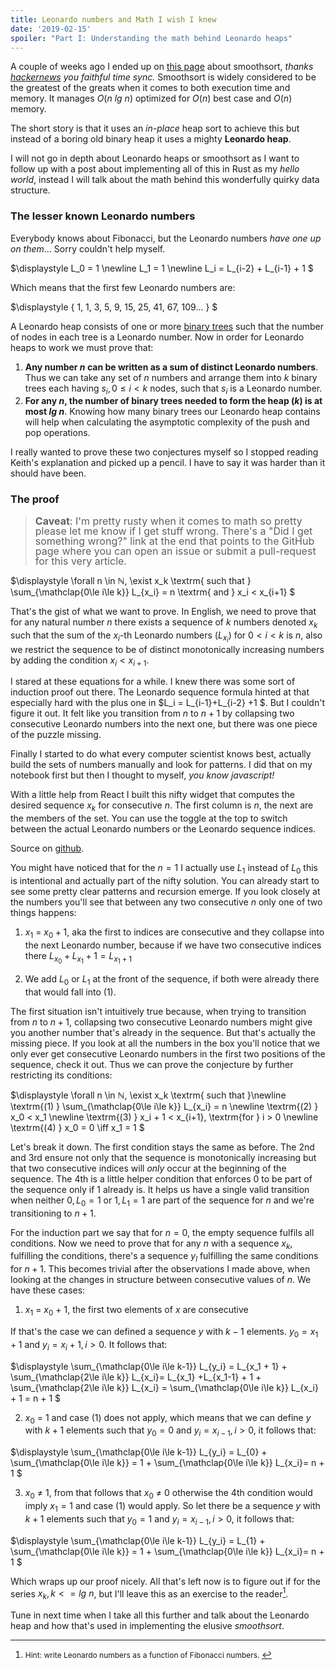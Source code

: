```yaml
---
title: Leonardo numbers and Math I wish I knew
date: '2019-02-15'
spoiler: "Part I: Understanding the math behind Leonardo heaps"
---
```


A couple of weeks ago I ended up on [this page](http://www.keithschwarz.com/smoothsort/) about smoothsort, _thanks [hackernews](https://news.ycombinator.com) you faithful time sync._ Smoothsort is widely considered to be the greatest of the greats when it comes to both execution time and memory. It manages $O(n\ lg\ n)$ optimized for $O(n)$ best case and $O(n)$ memory. 

The short story is that it uses an _in-place_ heap sort to achieve this but instead of a boring old binary heap it uses a mighty __Leonardo heap__.

I will not go in depth about Leonardo heaps or smoothsort as I want to follow up with a post about implementing all of this in Rust as my _hello world_, instead I will talk about the math behind this wonderfully quirky data structure.

### The lesser known Leonardo numbers

Everybody knows about Fibonacci, but the Leonardo numbers _have one up on them_... Sorry couldn't help myself.

$\displaystyle
L_0 = 1 \newline
L_1 = 1 \newline
L_i = L_{i-2} + L_{i-1} + 1
$

Which means that the first few Leonardo numbers are:

$\displaystyle
\{ 1, 1, 3, 5, 9, 15, 25, 41, 67, 109... \}
$

A Leonardo heap consists of one or more [binary trees](https://en.wikipedia.org/wiki/Binary_tree) such that the number of nodes in each tree is a Leonardo number. Now in order for Leonardo heaps to work we must prove that:

1. __Any number $n$ can be written as a sum of distinct Leonardo numbers__. Thus we can take any set of $n$ numbers and arrange them into $k$ binary trees each having ${s_i, 0 \le i \lt k}$ nodes, such that $s_i$ is a Leonardo number.
2. __For any $n$, the number of binary trees needed to form the heap ($k$) is at most $lg\ n$__. Knowing how many binary trees our Leonardo heap contains will help when calculating the asymptotic complexity of the push and pop operations.

I really wanted to prove these two conjectures myself so I stopped reading Keith's explanation and picked up a pencil. I have to say it was harder than it should have been.

### The proof

> <span style="font-size: 16px; line-height: 16px;"> <b>Caveat</b>: I'm pretty rusty when it comes to math so pretty please let me know if I get stuff wrong. There's a "Did I get something wrong?" link at the end that points to the GitHub page where you can open an issue or submit a pull-request for this very article.


$\displaystyle
\forall n \in ℕ, \exist x_k \textrm{ such that }
\sum_{\mathclap{0\le i\le k}} L_{x_i} = n \textrm{ and } x_i < x_{i+1}
$

That's the gist of what we want to prove. In English, we need to prove that for any natural number $n$ there exists a sequence of $k$ numbers denoted $x_k$ such that the sum of the $x_i$-th Leonardo numbers ($L_{x_i}$) for $0\lt i\lt k$ is $n$, also we restrict the sequence to be of distinct monotonically increasing numbers by adding the condition $x_i < x_{i+1}$.

I stared at these equations for a while. I knew there was some sort of induction proof out there. The Leonardo sequence formula hinted at that especially hard with the plus one in $L_i = L_{i-1}+L_{i-2} +1 $. But I couldn't figure it out. It felt like you transition from $n$ to $n+1$ by collapsing two consecutive Leonardo numbers into the next one, but there was one piece of the puzzle missing.

Finally I started to do what every computer scientist knows best, actually build the sets of numbers manually and look for patterns. I did that on my notebook first but then I thought to myself, _you know javascript!_

With a little help from React I built this nifty widget that computes the desired sequence $x_k$ for consecutive $n$. The first column is $n$, the next are the members of the set. You can use the toggle at the top to switch between the actual Leonardo numbers or the Leonardo sequence indices.

<div><leonardo-vizualizer></leonardo-vizualizer></div>

Source on [github](https://github.com/bowd/bowd.io/blob/master/src/components/helpers/leonardo/numbers.js).

You might have noticed that for the $n=1$ I actually use $L_1$ instead of $L_0$ this is intentional and actually part of the nifty solution. You can already start to see some pretty clear patterns and recursion emerge. If you look closely at the numbers you'll see that between any two consecutive $n$ only one of two things happens:

1. $x_1$ = $x_0 + 1$, aka the first to indices are consecutive and they collapse into the next Leonardo number, because if we have two consecutive indices there $L_{x_0} + L_{x_1} + 1 = L_{x_1+1}$

2. We add $L_0$ or $L_1$ at the front of the sequence, if both were already there that would fall into (1).

The first situation isn't intuitively true because, when trying to transition from $n$ to $n+1$, collapsing two consecutive Leonardo numbers might give you another number that's already in the sequence. But that's actually the missing piece. If you look at all the numbers in the box you'll notice that we only ever get consecutive Leonardo numbers in the first two positions of the sequence, check it out. Thus we can prove the conjecture by further restricting its conditions:

$\displaystyle
\forall n \in ℕ, \exist x_k \textrm{ such that }\newline
\textrm{(1) } \sum_{\mathclap{0\le i\le k}} L_{x_i} = n \newline
\textrm{(2) } x_0 < x_1 \newline
\textrm{(3) } x_i + 1 < x_{i+1}, \textrm{for } i > 0 \newline
\textrm{(4) } x_0 = 0 \iff x_1 = 1
$

Let's break it down. The first condition stays the same as before. The 2nd and 3rd ensure not only that the sequence is monotonically increasing but that two consecutive indices will _only_ occur at the beginning of the sequence. The 4th is a little helper condition that enforces $0$ to be part of the sequence only if $1$ already is. It helps us have a single valid transition when neither $0, L_0 = 1$ or $1, L_1 = 1$ are part of the sequence for $n$ and we're transitioning to $n+1$.

For the induction part we say that for $n=0$, the empty sequence fulfils all conditions. Now we need to prove that for any $n$ with a sequence $x_k$, fulfilling the conditions, there's a sequence $y_l$ fulfilling the same conditions for $n+1$. This becomes trivial after the observations I made above, when looking at the changes in structure between consecutive values of $n$. We have these cases:

1. $x_1$ = $x_0$ + 1, the first two elements of $x$ are consecutive

If that's the case we can defined a sequence $y$ with $k-1$ elements. $y_0 = x_1 + 1$ and $y_i = x_i+1, i > 0$. It follows that:

$\displaystyle
\sum_{\mathclap{0\le i\le k-1}} L_{y_i} = L_{x_1 + 1} +  \sum_{\mathclap{2\le i\le k}}  L_{x_i}= L_{x_1} +L_{x_1-1} + 1 + \sum_{\mathclap{2\le i\le k}} L_{x_i} = \sum_{\mathclap{0\le i\le k}} L_{x_i}  + 1 = n + 1
$

2. $x_0$ = 1 and case (1) does not apply, which means that we can define $y$ with $k+1$ elements such that $y_0 = 0$ and $y_i = x_{i-1}, i > 0$, it follows that:

$\displaystyle
\sum_{\mathclap{0\le i\le k-1}} L_{y_i} = L_{0} +  \sum_{\mathclap{0\le i\le k}} = 1 + \sum_{\mathclap{0\le i\le k}}  L_{x_i}= n + 1
$

3. $x_0$ ≠ $1$, from that follows that $x_0$ ≠ $0$ otherwise the 4th condition would imply $x_1 = 1$ and case (1) would apply. So let there be a sequence $y$ with $k+1$ elements such that $y_0 = 1$ and $y_i = x_{i-1}, i > 0$, it follows that:

$\displaystyle
\sum_{\mathclap{0\le i\le k-1}} L_{y_i} = L_{1} +  \sum_{\mathclap{0\le i\le k}} = 1 + \sum_{\mathclap{0\le i\le k}}  L_{x_i}= n + 1
$

Which wraps up our proof nicely. All that's left now is to figure out if for the series $x_k, k <= lg\ n$, but I'll leave this as an exercise to the reader[^1].

[^1]:
    <span style="font-size: 12px"> Hint: write Leonardo numbers as a function of Fibonacci numbers. </span>

Tune in next time when I take all this further and talk about the Leonardo heap and how that's used in implementing the elusive _smoothsort_.

